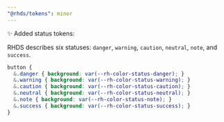 ```yaml
---
"@rhds/tokens": minor
---
```


✨ Added status tokens:

RHDS describes six statuses: `danger`, `warning`, `caution`, `neutral`, `note`, and `success`.

```css
button {
  &.danger { background: var(--rh-color-status-danger); }
  &.warning { background: var(--rh-color-status-warning); }
  &.caution { background: var(--rh-color-status-caution); }
  &.neutral { background: var(--rh-color-status-neutral); }
  &.note { background: var(--rh-color-status-note); }
  &.success { background: var(--rh-color-status-success); }
}
```

